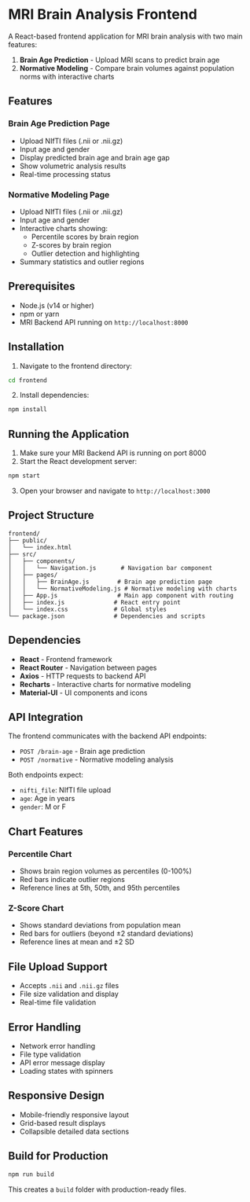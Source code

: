 # MRI Brain Analysis Frontend

A React-based frontend application for MRI brain analysis with two main features:
1. **Brain Age Prediction** - Upload MRI scans to predict brain age
2. **Normative Modeling** - Compare brain volumes against population norms with interactive charts

## Features

### Brain Age Prediction Page
- Upload NIfTI files (.nii or .nii.gz)
- Input age and gender
- Display predicted brain age and brain age gap
- Show volumetric analysis results
- Real-time processing status

### Normative Modeling Page
- Upload NIfTI files (.nii or .nii.gz)
- Input age and gender
- Interactive charts showing:
  - Percentile scores by brain region
  - Z-scores by brain region
  - Outlier detection and highlighting
- Summary statistics and outlier regions

## Prerequisites

- Node.js (v14 or higher)
- npm or yarn
- MRI Backend API running on `http://localhost:8000`

## Installation

1. Navigate to the frontend directory:
```bash
cd frontend
```

2. Install dependencies:
```bash
npm install
```

## Running the Application

1. Make sure your MRI Backend API is running on port 8000
2. Start the React development server:
```bash
npm start
```

3. Open your browser and navigate to `http://localhost:3000`

## Project Structure

```
frontend/
├── public/
│   └── index.html
├── src/
│   ├── components/
│   │   └── Navigation.js       # Navigation bar component
│   ├── pages/
│   │   ├── BrainAge.js        # Brain age prediction page
│   │   └── NormativeModeling.js # Normative modeling with charts
│   ├── App.js                 # Main app component with routing
│   ├── index.js              # React entry point
│   └── index.css             # Global styles
└── package.json              # Dependencies and scripts
```

## Dependencies

- **React** - Frontend framework
- **React Router** - Navigation between pages
- **Axios** - HTTP requests to backend API
- **Recharts** - Interactive charts for normative modeling
- **Material-UI** - UI components and icons

## API Integration

The frontend communicates with the backend API endpoints:
- `POST /brain-age` - Brain age prediction
- `POST /normative` - Normative modeling analysis

Both endpoints expect:
- `nifti_file`: NIfTI file upload
- `age`: Age in years
- `gender`: M or F

## Chart Features

### Percentile Chart
- Shows brain region volumes as percentiles (0-100%)
- Red bars indicate outlier regions
- Reference lines at 5th, 50th, and 95th percentiles

### Z-Score Chart
- Shows standard deviations from population mean
- Red bars for outliers (beyond ±2 standard deviations)
- Reference lines at mean and ±2 SD

## File Upload Support

- Accepts `.nii` and `.nii.gz` files
- File size validation and display
- Real-time file validation

## Error Handling

- Network error handling
- File type validation
- API error message display
- Loading states with spinners

## Responsive Design

- Mobile-friendly responsive layout
- Grid-based result displays
- Collapsible detailed data sections

## Build for Production

```bash
npm run build
```

This creates a `build` folder with production-ready files.